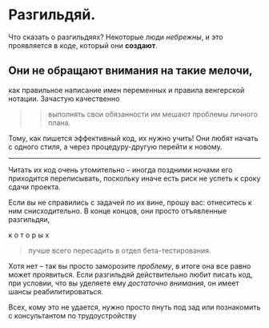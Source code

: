 # Разгильдяй.

Что сказать о разгильдяях? 
Некоторые люди _небрежны_, и это проявляется в коде,
который они **создают**.

## Они не обращают внимания на такие мелочи,
как правильное написание имен переменных и правила венгерской нотации.
Зачастую качественно
>> выполнять свои обязанности им мешают проблемы личного плана.

Тому, как пишется эффективный код, их нужно учить!
Они любят начать с одного стиля, а через процедуру-другую перейти к новому.
***
Читать их код очень утомительно – иногда поздними ночами его приходится переписывать,
поскольку иначе есть риск не успеть к сроку сдачи проекта.

Если вы не справились с задачей по их вине, прошу вас:
отнеситесь к ним снисходительно.
В конце концов, они просто отъявленные разгильдяи,

к
о
т
о
р
ы
х

> лучше всего пересадить в отдел бета-тестирования.

Хотя нет – так вы просто заморозите *проблему*, в итоге она все равно может проявиться.
Если разгильдяй действительно любит писать код, при условии,
что вы уделяете ему *достаточно внимания*, он имеет шансы реабилитироваться.

Всех, кому это не удается, нужно просто пнуть под зад
или познакомить с консультантом по трудоустройству